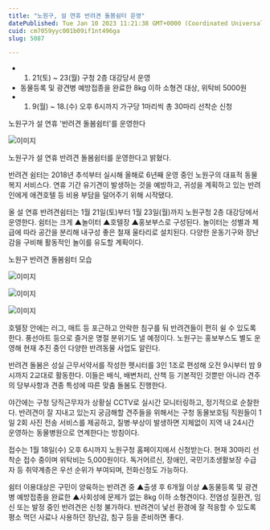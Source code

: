 ```yaml
---
title: "노원구, 설 연휴 반려견 돌봄쉼터 운영"
datePublished: Tue Jan 10 2023 11:21:38 GMT+0000 (Coordinated Universal Time)
cuid: cm7059yyc001b09if1nt496ga
slug: 5087

---
```



- 1. 21(토) ~ 23(월) 구청 2층 대강당서 운영
- 동물등록 및 광견병 예방접종을 완료한 8kg 이하 소형견 대상, 위탁비 5000원
- 1. 9(월) ~ 18.(수) 오후 6시까지 가구당 1마리씩 총 30마리 선착순 신청

노원구가 설 연휴 '반려견 돌봄쉼터'를 운영한다

![이미지](https://cdn.hashnode.com/res/hashnode/image/upload/v1739257942154/1de50b8d-1ca9-4295-a56c-72b4d6157672.jpeg)

노원구가 설 연휴 반려견 돌봄쉼터를 운영한다고 밝혔다.

반려견 쉼터는 2018년 추석부터 실시해 올해로 6년째 운영 중인 노원구의 대표적 동물복지 서비스다. 연휴 기간 유기견이 발생하는 것을 예방하고, 귀성을 계획하고 있는 반려인에게 애견호텔 등 비용 부담을 덜어주기 위해 시작됐다.

올 설 연휴 반려견쉼터는 1월 21일(토)부터 1월 23일(월)까지 노원구청 2층 대강당에서 운영한다. 쉼터는 크게 ▲놀이터 ▲호텔장 ▲홍보부스로 구성된다. 놀이터는 성별과 체급에 따라 공간을 분리해 내구성 좋은 철재 울타리로 설치된다. 다양한 운동기구와 장난감을 구비해 활동적인 놀이를 유도할 계획이다.

노원구 반려견 돌봄쉼터 모습

![이미지](https://cdn.hashnode.com/res/hashnode/image/upload/v1739257944215/8562f013-b3f5-4b76-8451-4fbba7b4b5f2.jpeg)

![이미지](https://cdn.hashnode.com/res/hashnode/image/upload/v1739257946305/096dcbea-732d-403d-ba8a-b66851519ed7.jpeg)

![이미지](https://cdn.hashnode.com/res/hashnode/image/upload/v1739257948238/769a9cce-71d0-4f0d-ae44-a6c5691b626f.jpeg)

호텔장 안에는 러그, 매트 등 포근하고 안락한 침구를 둬 반려견들이 편히 쉴 수 있도록 한다. 풍선아트 등으로 즐거운 명절 분위기도 낼 예정이다. 노원구는 홍보부스도 별도 운영해 현재 추진 중인 다양한 반려동물 사업도 알린다.

반려견 돌봄은 성실 근무서약서를 작성한 펫시터를 3인 1조로 편성해 오전 9시부터 밤 9시까지 2교대로 활동한다. 이들은 배식, 배변처리, 산책 등 기본적인 것뿐만 아니라 견주의 당부사항과 견종 특성에 따른 맞춤 돌봄도 진행한다.

야간에는 구청 당직근무자가 상황실 CCTV로 실시간 모니터링하고, 정기적으로 순찰한다. 반려견이 잘 지내고 있는지 궁금해할 견주들을 위해서는 구청 동물보호팀 직원들이 1일 2회 사진 전송 서비스를 제공하고, 질병‧부상이 발생하면 지체없이 지역 내 24시간 운영하는 동물병원으로 연계한다는 방침이다.

접수는 1월 18일(수) 오후 6시까지 노원구청 홈페이지에서 신청받는다. 현재 30마리 선착순 접수 중이며 위탁비는 5,000원이다. 독거어르신, 장애인, 국민기초생활보장 수급자 등 취약계층은 우선 순위가 부여되며, 전화신청도 가능하다.

쉼터 이용대상은 구민이 양육하는 반려견 중 ▲출생 후 6개월 이상 ▲동물등록 및 광견병 예방접종을 완료한 ▲사회성에 문제가 없는 8kg 이하 소형견이다. 전염성 질환견, 임신 또는 발정 중인 반려견은 신청 불가하다. 반려견이 낯선 환경에 잘 적응할 수 있도록 평소 먹던 사료나 사용하던 장난감, 침구 등을 준비하면 좋다.